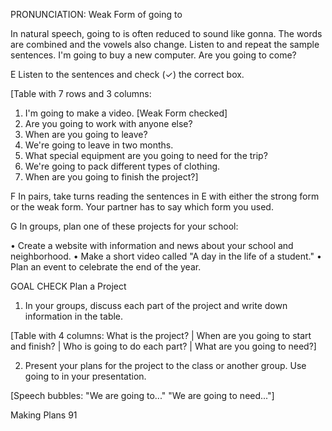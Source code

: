 PRONUNCIATION: Weak Form of going to

In natural speech, going to is often reduced to sound like gonna. The words are combined and the vowels also change. Listen to and repeat the sample sentences.
I'm going to buy a new computer.
Are you going to come?

E Listen to the sentences and check (✓) the correct box.

[Table with 7 rows and 3 columns:
1. I'm going to make a video. [Weak Form checked]
2. Are you going to work with anyone else?
3. When are you going to leave?
4. We're going to leave in two months.
5. What special equipment are you going to need for the trip?
6. We're going to pack different types of clothing.
7. When are you going to finish the project?]

F In pairs, take turns reading the sentences in E with either the strong form or the weak form. Your partner has to say which form you used.

G In groups, plan one of these projects for your school:

• Create a website with information and news about your school and neighborhood.
• Make a short video called "A day in the life of a student."
• Plan an event to celebrate the end of the year.

GOAL CHECK Plan a Project

1. In your groups, discuss each part of the project and write down information in the table.

[Table with 4 columns:
What is the project? | When are you going to start and finish? | Who is going to do each part? | What are you going to need?]

2. Present your plans for the project to the class or another group. Use going to in your presentation.

[Speech bubbles:
"We are going to..."
"We are going to need..."]

Making Plans 91